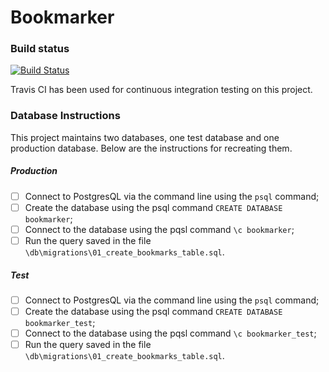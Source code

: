 # Bookmarker

### Build status
[![Build Status](https://travis-ci.org/FergusLemon/bookmarker.svg?branch=master)](https://travis-ci.org/FergusLemon/bookmarker)

Travis CI has been used for continuous integration testing on this project.

### Database Instructions
This project maintains two databases, one test database and one production database.  Below are the instructions for recreating them.

##### Production
- [ ] Connect to PostgresQL via the command line using the `psql` command;
- [ ] Create the database using the psql command `CREATE DATABASE bookmarker`;
- [ ] Connect to the database using the pqsl command `\c bookmarker`;
- [ ] Run the query saved in the file `\db\migrations\01_create_bookmarks_table.sql`.

##### Test
- [ ] Connect to PostgresQL via the command line using the `psql` command;
- [ ] Create the database using the psql command `CREATE DATABASE bookmarker_test`;
- [ ] Connect to the database using the pqsl command `\c bookmarker_test`;
- [ ] Run the query saved in the file `\db\migrations\01_create_bookmarks_table.sql`.
